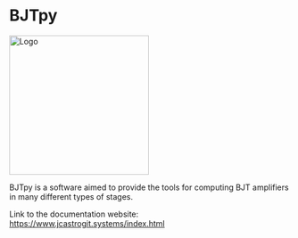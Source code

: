 # BJTpy

<img src="https://user-images.githubusercontent.com/62435399/130875900-27ee650b-4e2c-430a-ad65-5704428acd46.png" alt="Logo" width="250" height="250">

BJTpy is a software aimed to provide the tools for computing BJT amplifiers in many different types of stages.

Link to the documentation website: https://www.jcastrogit.systems/index.html
